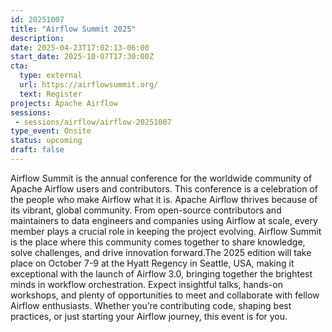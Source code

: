 ```yaml
---
id: 20251007
title: "Airflow Summit 2025"
description: 
date: 2025-04-23T17:02:13-06:00
start_date: 2025-10-07T17:30:00Z
cta: 
  type: external
  url: https://airflowsummit.org/
  text: Register
projects: Apache Airflow
sessions: 
 - sessions/airflow/airflow-20251007
type_event: Onsite
status: upcoming
draft: false
---
```


Airflow Summit is the annual conference for the worldwide community of Apache Airflow users and contributors. This conference is a celebration of the people who make Airflow what it is. Apache Airflow thrives because of its vibrant, global community. From open-source contributors and maintainers to data engineers and companies using Airflow at scale, every member plays a crucial role in keeping the project evolving. Airflow Summit is the place where this community comes together to share knowledge, solve challenges, and drive innovation forward.The 2025 edition will take place on October 7-9 at the Hyatt Regency in Seattle, USA, making it exceptional with the launch of Airflow 3.0, bringing together the brightest minds in workflow orchestration. Expect insightful talks, hands-on workshops, and plenty of opportunities to meet and collaborate with fellow Airflow enthusiasts. Whether you’re contributing code, shaping best practices, or just starting your Airflow journey, this event is for you.



